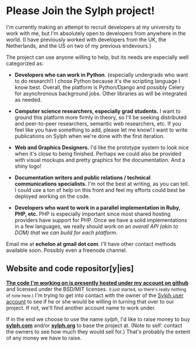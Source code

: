 Please Join the Sylph project!
==============================

I'm currently making an attempt to recruit developers at my university to work with me, but I'm absolutely open to developers from anywhere in the world. (I have previously worked with developers from the UK, the Netherlands, and the US on two of my previous endevours.)

The project can use anyone willing to help, but its needs are especially well categorized as:

* **Developers who can work in Python**. (especially undergrads who want to do research!) I chose Python because it's the scripting language I know best. Overall, the platform is Python/Django and possibly Celery for asynchronous background jobs. Other libraries as will be integrated as needed. 

* **Computer science researchers, especially grad students.** I want to ground this platform more firmly in theory, so I'll be seeking distributed and peer-to-peer researchers, semantic web researchers, etc. If you feel like you have something to add, please let me know! I want to write publications on Sylph when we're done with the first iteration.

* **Web and Graphics Designers.** I'd like the prototype system to look nice when it's close to being finished. Perhaps we could also be provided with visual mockups and pretty graphics for the documentation. And a shiny logo!

* **Documentation writers and public relations / technical communications specialists.** I'm not the best at writing, as you can tell. I could use a ton of help on this front and feel my efforts could best be deployed working on the code.

* **Developers who want to work in a parallel implementation in Ruby, PHP, etc.** PHP is especially important since most shared hosting providers have support for PHP. Once we have a solid implementations in a few languages, we really should work on an _overall API (akin to DOM) that we can build for each platform_.


Email me at **echelon at gmail dot com**. I'll have other contact methods available soon. Possibly even a freenode channel.  

Website and code repositor[y|ies]
---------------------------------

[**The code I'm working on is presently hosted under my account on github**](http://github.com/echelon/sylph) and licensed under the BSD/MIT licenses. <small>(I just started, so there's really nothing of note here.)</small> I'm trying to get into contact with the owner of the [Sylph user account](http://github.com/sylph) to see if he or she would be willing in turning that over to our project. If not, we'll find another account name to work under. 

If in the end we choose to use the name _sylph_, I'd like to raise money to buy [**sylph.com**](http://sylph.com) and/or [**sylph.org**](http://sylph.org) to base the project at. (Note to self: contact the owners to see how much they would sell for.) That's probably the extent of any money we have to raise. 


